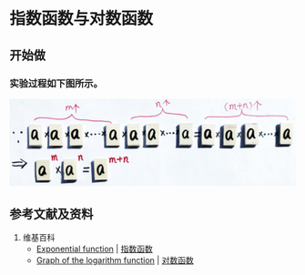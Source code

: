 # 指数函数与对数函数

## 开始做

### 实验过程如下图所示。

![](/images/函数与解析几何/初等函数/指数函数与对数函数/1a1.jpg)

## 参考文献及资料

1. 维基百科
	- [Exponential function](https://en.wikipedia.org/wiki/Exponential_function) | [指数函数](https://zh.wikipedia.org/wiki/指数函数) 
	- [Graph of the logarithm function](https://en.wikipedia.org/wiki/Logarithm#Graph_of_the_logarithm_function) | [对数函数](https://zh.wikipedia.org/wiki/对数#对数函数) 
